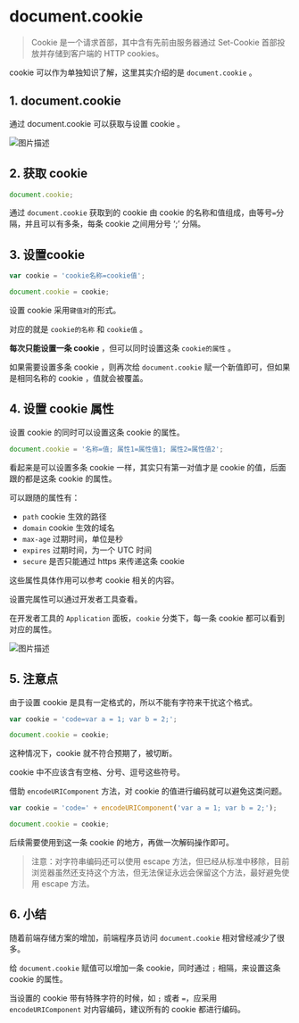 # document.cookie

> Cookie 是一个请求首部，其中含有先前由服务器通过 Set-Cookie 首部投放并存储到客户端的 HTTP cookies。

cookie 可以作为单独知识了解，这里其实介绍的是 `document.cookie` 。



## 1. document.cookie

通过 document.cookie 可以获取与设置 cookie 。

![图片描述](https://img.mukewang.com/wiki/5e7a48070aa0746917041128.jpg)



## 2. 获取 cookie

```js
document.cookie;
```

通过 `document.cookie` 获取到的 cookie 由 cookie 的名称和值组成，由等号`=`分隔，并且可以有多条，每条 cookie 之间用分号 ‘;’ 分隔。



## 3. 设置cookie

```js
var cookie = 'cookie名称=cookie值';

document.cookie = cookie;
```

设置 cookie 采用`键值对`的形式。

对应的就是 `cookie的名称` 和 `cookie值` 。

**每次只能设置一条 cookie** ，但可以同时设置这条 `cookie的属性` 。

如果需要设置多条 cookie ，则再次给 `document.cookie` 赋一个新值即可，但如果是相同名称的 cookie ，值就会被覆盖。



## 4. 设置 cookie 属性

设置 cookie 的同时可以设置这条 cookie 的属性。

```js
document.cookie = '名称=值; 属性1=属性值1; 属性2=属性值2';
```

看起来是可以设置多条 cookie 一样，其实只有第一对值才是 cookie 的值，后面跟的都是这条 cookie 的属性。

可以跟随的属性有：

- `path` cookie 生效的路径
- `domain` cookie 生效的域名
- `max-age` 过期时间，单位是秒
- `expires` 过期时间，为一个 UTC 时间
- `secure` 是否只能通过 https 来传递这条 cookie

这些属性具体作用可以参考 cookie 相关的内容。

设置完属性可以通过开发者工具查看。

在开发者工具的 `Application` 面板，`cookie` 分类下，每一条 cookie 都可以看到对应的属性。

![图片描述](https://img.mukewang.com/wiki/5e7a368209f2c94932702054.jpg)



## 5. 注意点

由于设置 cookie 是具有一定格式的，所以不能有字符来干扰这个格式。

```js
var cookie = 'code=var a = 1; var b = 2;';

document.cookie = cookie;
```

这种情况下，cookie 就不符合预期了，被切断。

cookie 中不应该含有空格、分号、逗号这些符号。

借助 `encodeURIComponent` 方法，对 cookie 的值进行编码就可以避免这类问题。

```js
var cookie = 'code=' + encodeURIComponent('var a = 1; var b = 2;');

document.cookie = cookie;
```

后续需要使用到这一条 cookie 的地方，再做一次解码操作即可。

> 注意：对字符串编码还可以使用 escape 方法，但已经从标准中移除，目前浏览器虽然还支持这个方法，但无法保证永远会保留这个方法，最好避免使用 escape 方法。



## 6. 小结

随着前端存储方案的增加，前端程序员访问 `document.cookie` 相对曾经减少了很多。

给 `document.cookie` 赋值可以增加一条 cookie，同时通过 `;` 相隔，来设置这条 cookie 的属性。

当设置的 cookie 带有特殊字符的时候，如 `;` 或者 `=`，应采用 `encodeURIComponent` 对内容编码，建议所有的 cookie 都进行编码。